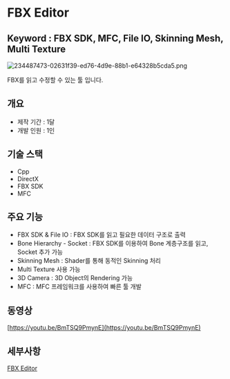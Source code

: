 # FBX Editor

## Keyword : FBX SDK, MFC, File IO, Skinning Mesh, Multi Texture

![234487473-02631f39-ed76-4d9e-88b1-e64328b5cda5.png](https://postfiles.pstatic.net/MjAyNDAyMDlfMSAg/MDAxNzA3NDczODQzOTc4.i5WVFT7xbYl6qGD-Ub2xRsNjey5K02YuoMEYELcjmWcg.thDT6P51tUCci7H4zxf4WGsL6i5w0PMBGol2lFeCEwwg.PNG.sinsin63/234487473-02631f39-ed76-4d9e-88b1-e64328b5cda5.png?type=w580)

FBX를 읽고 수정할 수 있는 툴 입니다.

## 개요

- 제작 기간 : 1달
- 개발 인원 : 1인

## 기술 스택

- Cpp
- DirectX
- FBX SDK
- MFC

## 주요 기능

- FBX SDK & File IO : FBX SDK를 읽고 필요한 데이터 구조로 출력
- Bone Hierarchy - Socket : FBX SDK를 이용하여 Bone 계층구조를 읽고, Socket 추가 가능
- Skinning Mesh : Shader를 통해 동적인 Skinning 처리
- Multi Texture 사용 가능
- 3D Camera : 3D Object의 Rendering 가능
- MFC : MFC 프레임워크를 사용하여 빠른 툴 개발

## 동영상

[https://youtu.be/BmTSQ9PmynE](https://youtu.be/BmTSQ9PmynE)

## 세부사항

[FBX Editor](https://www.notion.so/FBX-Editor-49ed992968c34836a17ef49e088a84ba?pvs=21)
